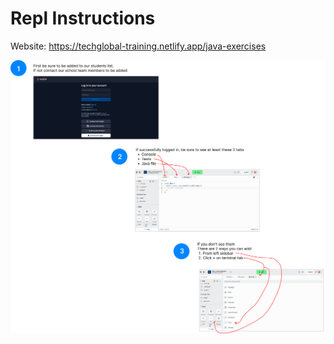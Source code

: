 # Repl Instructions

Website: https://techglobal-training.netlify.app/java-exercises
<br/>

![Repl](./repl.png)
